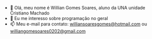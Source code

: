 - 👋 Olá, meu nome é Willian Gomes Soares, aluno da UNA unidade Cristiano Machado
- 👀 Eu me interesso sobre programação no geral
- 📫 Meu e-mail para contato: williansoaresgomes@hotmail.com ou williangomesoares0202@gmail.com
